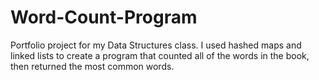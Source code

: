 # Word-Count-Program
Portfolio project for my Data Structures class. I used hashed maps and linked lists to create a program that counted all of the words in the book, then returned the most common words.
